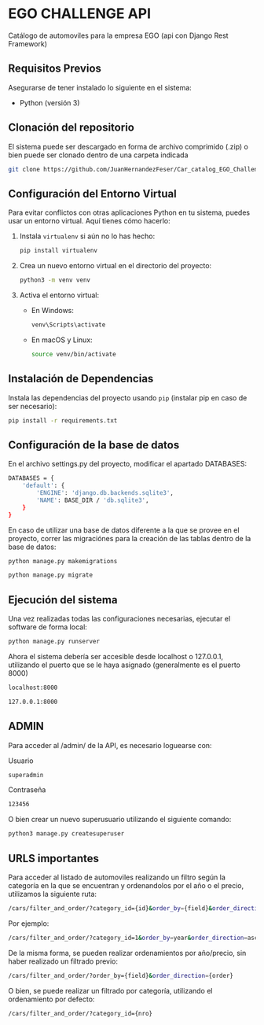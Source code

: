 # EGO CHALLENGE API

Catálogo de automoviles para la empresa EGO (api con Django Rest Framework)

## Requisitos Previos

Asegurarse de tener instalado lo siguiente en el sistema:

- Python (versión 3)

## Clonación del repositorio

El sistema puede ser descargado en forma de archivo comprimido (.zip) o bien puede ser clonado dentro de una carpeta indicada

```bash
git clone https://github.com/JuanHernandezFeser/Car_catalog_EGO_Challenge.git .
```

## Configuración del Entorno Virtual

Para evitar conflictos con otras aplicaciones Python en tu sistema, puedes usar un entorno virtual. Aquí tienes cómo hacerlo:

1. Instala `virtualenv` si aún no lo has hecho:
    ```bash
    pip install virtualenv
    ```

2. Crea un nuevo entorno virtual en el directorio del proyecto:
    ```bash
    python3 -m venv venv
    ```

3. Activa el entorno virtual:
    - En Windows:
        ```bash
        venv\Scripts\activate
        ```
    - En macOS y Linux:
        ```bash
        source venv/bin/activate
        ```

## Instalación de Dependencias

Instala las dependencias del proyecto usando `pip` (instalar pip en caso de ser necesario):

```bash
pip install -r requirements.txt
```

## Configuración de la base de datos

En el archivo settings.py del proyecto, modificar el apartado DATABASES:

```bash
DATABASES = {
    'default': {
        'ENGINE': 'django.db.backends.sqlite3',
        'NAME': BASE_DIR / 'db.sqlite3',
    }
}
```

En caso de utilizar una base de datos diferente a la que se provee en el proyecto, correr las migraciónes para la creación de las tablas dentro de la base de datos:

```bash
python manage.py makemigrations

python manage.py migrate
```

## Ejecución del sistema

Una vez realizadas todas las configuraciones necesarias, ejecutar el software de forma local:

```bash
python manage.py runserver
```

Ahora el sistema debería ser accesible desde localhost o 127.0.0.1, utilizando el puerto que se le haya asignado (generalmente es el puerto 8000)

```bash
localhost:8000

127.0.0.1:8000
```

## ADMIN

Para acceder al /admin/ de la API, es necesario loguearse con:

Usuario

```bash
superadmin
```
Contraseña

```bash
123456
```

O bien crear un nuevo superusuario utilizando el siguiente comando:

```bash
python3 manage.py createsuperuser
```

## URLS importantes

Para acceder al listado de automoviles realizando un filtro según la categoría en la que se encuentran y ordenandolos por el año o el precio, utilizamos la siguiente ruta:

```bash
/cars/filter_and_order/?category_id={id}&order_by={field}&order_direction={order}
```

Por ejemplo:

```bash
/cars/filter_and_order/?category_id=1&order_by=year&order_direction=asc
```

De la misma forma, se pueden realizar ordenamientos por año/precio, sin haber realizado un filtrado previo:

```bash
/cars/filter_and_order/?order_by={field}&order_direction={order}
```

O bien, se puede realizar un filtrado por categoría, utilizando el ordenamiento por defecto:

```bash
/cars/filter_and_order/?category_id={nro}
```
